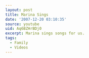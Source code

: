 ```yaml
---
layout: post
title: Marina Sings
date: '2007-12-20 03:10:35'
source: youtube
uid: Aq6BZHrBDj0
excerpt: Marina sings songs for us.
tags:
  - Family
  - Videos
---
```

